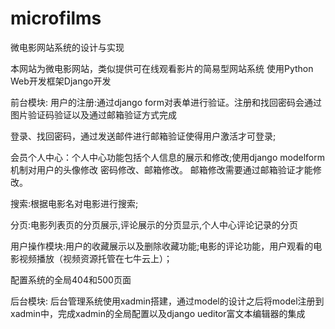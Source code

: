 # microfilms
微电影网站系统的设计与实现

本网站为微电影网站，类似提供可在线观看影片的简易型网站系统
使用Python Web开发框架Django开发

前台模块:
用户的注册:通过django form对表单进行验证。注册和找回密码会通过图片验证码验证以及通过邮箱验证方式完成

登录、找回密码，通过发送邮件进行邮箱验证使得用户激活才可登录;

会员个人中心：个人中心功能包括个人信息的展示和修改;使用django modelform机制对用户的头像修改 密码修改、邮箱修改。 邮箱修改需要通过邮箱验证才能修改。

搜索:根据电影名对电影进行搜索;

分页:电影列表页的分页展示,评论展示的分页显示,个人中心评论记录的分页

用户操作模块:用户的收藏展示以及删除收藏功能;电影的评论功能，用户观看的电影视频播放（视频资源托管在七牛云上）；

配置系统的全局404和500页面

后台模块:
后台管理系统使用xadmin搭建，通过model的设计之后将model注册到xadmin中，完成xadmin的全局配置以及django ueditor富文本编辑器的集成
